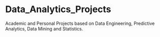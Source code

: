 # Data_Analytics_Projects
Academic and Personal Projects based on Data Engineering, Predictive Analytics, Data Mining and Statistics.
